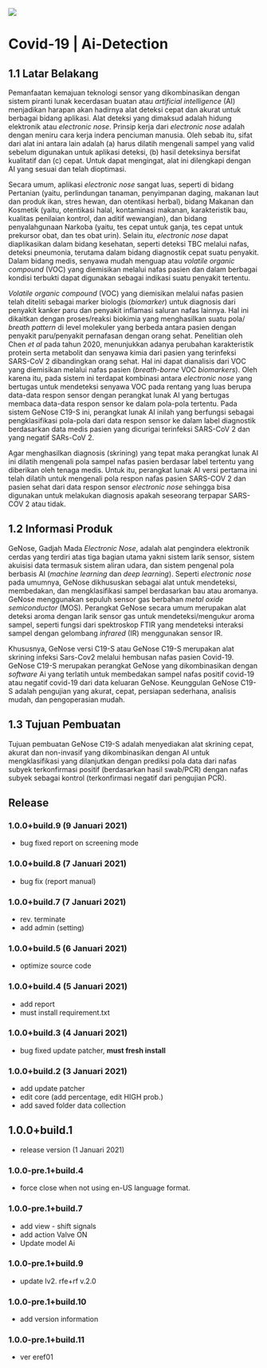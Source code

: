 ![](resources\header.png)

# Covid-19 | Ai-Detection

## 1.1 Latar Belakang

Pemanfaatan kemajuan teknologi sensor yang dikombinasikan dengan sistem piranti lunak kecerdasan buatan atau *artificial intelligence* (AI) menjadikan harapan akan hadirnya alat deteksi cepat dan akurat untuk berbagai bidang aplikasi. Alat deteksi yang dimaksud adalah hidung elektronik atau *electronic nose*. Prinsip kerja dari *electronic nose* adalah dengan meniru cara kerja indera penciuman manusia. Oleh sebab itu, sifat dari alat ini antara lain adalah (a) harus dilatih mengenali sampel yang valid sebelum digunakan untuk aplikasi deteksi, (b) hasil deteksinya bersifat kualitatif dan (c) cepat. Untuk dapat mengingat, alat ini dilengkapi dengan AI yang sesuai dan telah dioptimasi. 

Secara umum, aplikasi *electronic nose* sangat luas, seperti di bidang Pertanian (yaitu, perlindungan tanaman, penyimpanan daging, makanan laut dan produk ikan, stres hewan, dan otentikasi herbal), bidang Makanan dan Kosmetik (yaitu, otentikasi halal, kontaminasi makanan, karakteristik bau, kualitas penilaian kontrol, dan aditif wewangian), dan bidang penyalahgunaan Narkoba (yaitu, tes cepat untuk ganja, tes cepat untuk prekursor obat, dan tes obat urin). Selain itu, *electronic nose* dapat diaplikasikan dalam bidang kesehatan, seperti deteksi TBC melalui nafas, deteksi pneumonia, terutama dalam bidang diagnostik cepat suatu penyakit. Dalam bidang medis, senyawa mudah menguap atau *volatile organic compound* (VOC) yang diemisikan melalui nafas pasien dan dalam berbagai kondisi terbukti dapat digunakan sebagai indikasi suatu penyakit tertentu. 

*Volatile organic compound* (VOC) yang diemisikan melalui nafas pasien telah diteliti sebagai marker biologis (*biomarker*) untuk diagnosis dari penyakit kanker paru dan penyakit inflamasi saluran nafas lainnya. Hal ini dikaitkan dengan proses/reaksi biokimia yang menghasilkan suatu pola/ *breath pattern* di level molekuler  yang berbeda antara pasien dengan penyakit paru/penyakit pernafasan dengan orang sehat. Penelitian oleh Chen *et al* pada tahun 2020, menunjukkan adanya perubahan karakteristik protein serta metabolit dan senyawa kimia dari pasien yang terinfeksi SARS-CoV 2 dibandingkan orang sehat. Hal ini dapat dianalisis dari VOC yang diemisikan melalui nafas pasien (*breath-borne* VOC *biomarkers*). Oleh karena itu, pada sistem ini terdapat kombinasi antara *electronic nose* yang bertugas untuk mendeteksi senyawa VOC pada rentang yang luas berupa data-data respon sensor dengan perangkat lunak AI yang bertugas membaca data-data respon sensor ke dalam pola-pola tertentu. Pada sistem GeNose C19-S ini, perangkat lunak AI inilah yang berfungsi sebagai pengklasifikasi pola-pola dari data respon sensor ke dalam label diagnostik berdasarkan data medis pasien yang dicurigai terinfeksi SARS-CoV 2 dan yang negatif SARs-CoV 2. 

Agar menghasilkan diagnosis (skrining) yang tepat maka perangkat lunak AI ini dilatih mengenali pola sampel nafas pasien berdasar label tertentu yang diberikan oleh tenaga medis. Untuk itu, perangkat lunak AI versi pertama ini telah dilatih untuk mengenali pola respon nafas pasien SARS-COV 2 dan pasien sehat dari data respon sensor *electronic nose* sehingga bisa digunakan untuk melakukan diagnosis apakah seseorang terpapar SARS-COV 2 atau tidak.

## 1.2 Informasi Produk 

GeNose, Gadjah Mada *Electronic Nose*, adalah alat pengindera elektronik cerdas yang terdiri atas tiga bagian utama yakni sistem larik sensor, sistem akuisisi data termasuk sistem aliran udara, dan sistem pengenal pola berbasis AI (*machine learning* dan *deep learning*). Seperti *electronic nose* pada umumnya, GeNose dikhususkan sebagai alat untuk mendeteksi, membedakan, dan mengklasifikasi sampel berdasarkan bau atau aromanya. GeNose menggunakan sepuluh sensor gas berbahan *metal oxide semiconductor* (MOS). Perangkat GeNose secara umum merupakan alat deteksi aroma dengan larik sensor gas untuk mendeteksi/mengukur aroma sampel, seperti fungsi dari spektroskop FTIR yang mendeteksi interaksi sampel dengan gelombang *infrared* (IR) menggunakan sensor IR. 

 

Khususnya, GeNose versi C19-S atau GeNose C19-S merupakan alat skrining infeksi Sars-Cov2 melalui hembusan nafas pasien Covid-19. GeNose C19-S merupakan perangkat GeNose yang dikombinasikan dengan *software* Ai yang terlatih untuk membedakan sampel nafas positif covid-19 atau negatif covid-19 dari data keluaran GeNose. Keunggulan GeNose C19-S adalah pengujian yang akurat, cepat, persiapan sederhana, analisis mudah, dan pengoperasian mudah.

## 1.3 Tujuan Pembuatan

Tujuan pembuatan GeNose C19-S adalah menyediakan alat skrining cepat, akurat dan non-invasif yang dikombinasikan dengan AI untuk mengklasifikasi yang dilanjutkan dengan prediksi pola data dari nafas subyek terkonfirmasi positif (berdasarkan hasil swab/PCR) dengan nafas subyek sebagai kontrol (terkonfirmasi negatif dari pengujian PCR).

## Release

### 1.0.0+build.9 (9 Januari 2021)

- bug fixed report on screening mode

### 1.0.0+build.8 (7 Januari 2021)

- bug fix (report manual)

### 1.0.0+build.7 (7 Januari 2021)

- rev. terminate
- add admin (setting)

### 1.0.0+build.5 (6 Januari 2021)

- optimize source code

### 1.0.0+build.4 (5 Januari 2021)

- add report
- must install requirement.txt

### 1.0.0+build.3 (4 Januari 2021)

- bug fixed update patcher, **must fresh install**

### 1.0.0+build.2 (3 Januari 2021)

- add update patcher
- edit core (add percentage, edit HIGH prob.)
- add saved folder data collection

## 1.0.0+build.1

- release version (1 Januari 2021)

### 1.0.0-pre.1+build.4

- force close when not using en-US language format.

### 1.0.0-pre.1+build.7

- add view - shift signals
- add action Valve ON
- Update model Ai

### 1.0.0-pre.1+build.9

- update lv2. rfe+rf v.2.0

### 1.0.0-pre.1+build.10

- add version information

### 1.0.0-pre.1+build.11

- ver eref01




